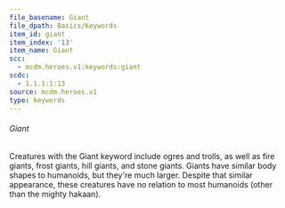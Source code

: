 ```yaml
---
file_basename: Giant
file_dpath: Basics/Keywords
item_id: giant
item_index: '13'
item_name: Giant
scc:
  - mcdm.heroes.v1:keywords:giant
scdc:
  - 1.1.1:1:13
source: mcdm.heroes.v1
type: keywords
---
```


###### Giant

Creatures with the Giant keyword include ogres and trolls, as well as fire giants, frost giants, hill giants, and stone giants. Giants have similar body shapes to humanoids, but they're much larger. Despite that similar appearance, these creatures have no relation to most humanoids (other than the mighty hakaan).
